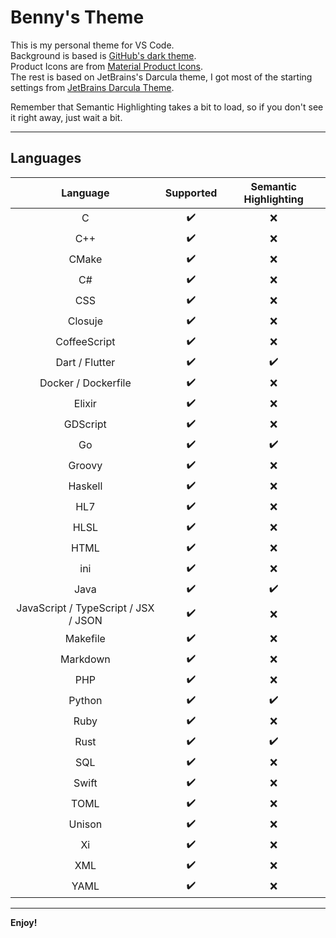 # Benny's Theme

This is my personal theme for VS Code.  
Background is based is [GitHub's dark theme](https://marketplace.visualstudio.com/items?itemName=GitHub.github-vscode-theme).  
Product Icons are from [Material Product Icons](https://marketplace.visualstudio.com/items?itemName=PKief.material-product-icons).  
The rest is based on JetBrains's Darcula theme, I got most of the starting settings from [JetBrains Darcula Theme](https://marketplace.visualstudio.com/items?itemName=Anan.jetbrains-darcula-theme).  

Remember that Semantic Highlighting takes a bit to load, so if you don't see it right away, just wait a bit.

---

## Languages

|               Language               | Supported | Semantic Highlighting |
| :----------------------------------: | :-------: | :-------------------: |
|                  C                   |     ✔️     |           ❌           |
|                 C++                  |     ✔️     |           ❌           |
|                CMake                 |     ✔️     |           ❌           |
|                  C#                  |     ✔️     |           ❌           |
|                 CSS                  |     ✔️     |           ❌           |
|               Closuje                |     ✔️     |           ❌           |
|             CoffeeScript             |     ✔️     |           ❌           |
|            Dart / Flutter            |     ✔️     |           ✔️           |
|         Docker / Dockerfile          |     ✔️     |           ❌           |
|                Elixir                |     ✔️     |           ❌           |
|               GDScript               |     ✔️     |           ❌           |
|                  Go                  |     ✔️     |           ✔️           |
|                Groovy                |     ✔️     |           ❌           |
|               Haskell                |     ✔️     |           ❌           |
|                 HL7                  |     ✔️     |           ❌           |
|                 HLSL                 |     ✔️     |           ❌           |
|                 HTML                 |     ✔️     |           ❌           |
|                 ini                  |     ✔️     |           ❌           |
|                 Java                 |     ✔️     |           ✔️           |
| JavaScript / TypeScript / JSX / JSON |     ✔️     |           ❌           |
|               Makefile               |     ✔️     |           ❌           |
|               Markdown               |     ✔️     |           ❌           |
|                 PHP                  |     ✔️     |           ❌           |
|                Python                |     ✔️     |           ✔️           |
|                 Ruby                 |     ✔️     |           ❌           |
|                 Rust                 |     ✔️     |           ✔️           |
|                 SQL                  |     ✔️     |           ❌           |
|                Swift                 |     ✔️     |           ❌           |
|                 TOML                 |     ✔️     |           ❌           |
|                Unison                |     ✔️     |           ❌           |
|                  Xi                  |     ✔️     |           ❌           |
|                 XML                  |     ✔️     |           ❌           |
|                 YAML                 |     ✔️     |           ❌           |

---

**Enjoy!**
